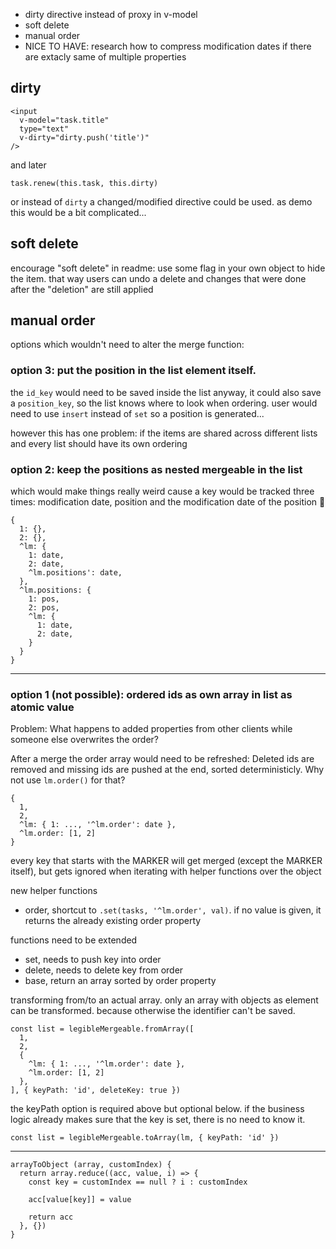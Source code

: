 * dirty directive instead of proxy in v-model
* soft delete
* manual order
* NICE TO HAVE: research how to compress modification dates if there are extacly same of multiple properties

## dirty

    <input
      v-model="task.title"
      type="text"
      v-dirty="dirty.push('title')"
    />

and later

    task.renew(this.task, this.dirty)

or instead of `dirty` a changed/modified directive could be used. as demo this would be a bit complicated...

## soft delete

encourage "soft delete" in readme: use some flag in your own object to hide the item. that way users can undo a delete and changes that were done after the "deletion" are still applied

## manual order

options which wouldn't need to alter the merge function:

### option 3: put the position in the list element itself.

the `id_key` would need to be saved inside the list anyway, it could also save a `position_key`, so the list knows where to look when ordering. user would need to use `insert` instead of `set` so a position is generated...

however this has one problem: if the items are shared across different lists and every list should have its own ordering

### option 2: keep the positions as nested mergeable in the list

which would make things really weird cause a key would be tracked three times: modification date, position and the modification date of the position 🤯

    {
      1: {},
      2: {},
      ^lm: {
        1: date,
        2: date,
        ^lm.positions': date,
      },
      ^lm.positions: {
        1: pos,
        2: pos,
        ^lm: {
          1: date,
          2: date,
        }
      }
    }

---


### option 1 (not possible): ordered ids as own array in list as atomic value

Problem: What happens to added properties from other clients while someone else overwrites the order?

After a merge the order array would need to be refreshed: Deleted ids are removed and missing ids are pushed at the end, sorted deterministicly. Why not use `lm.order()` for that?

    {
      1,
      2,
      ^lm: { 1: ..., '^lm.order': date },
      ^lm.order: [1, 2]
    }

every key that starts with the MARKER will get merged (except the MARKER itself), but gets ignored when iterating with helper functions over the object

new helper functions

* order, shortcut to `.set(tasks, '^lm.order', val)`. if no value is given, it returns the already existing order property

functions need to be extended

* set, needs to push key into order
* delete, needs to delete key from order
* base, return an array sorted by order property

transforming from/to an actual array. only an array with objects as element can be transformed. because otherwise the identifier can't be saved.

    const list = legibleMergeable.fromArray([
      1,
      2,
      {
        ^lm: { 1: ..., '^lm.order': date },
        ^lm.order: [1, 2]
      },
    ], { keyPath: 'id', deleteKey: true })
    
the keyPath option is required above but optional below. if the business logic already makes sure that the key is set, there is no need to know it.

    const list = legibleMergeable.toArray(lm, { keyPath: 'id' })

---

    arrayToObject (array, customIndex) {
      return array.reduce((acc, value, i) => {
        const key = customIndex == null ? i : customIndex

        acc[value[key]] = value

        return acc
      }, {})
    }
